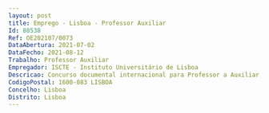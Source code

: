 ```yaml
--- 
layout: post
title: Emprego - Lisboa - Professor Auxiliar
Id: 88538
Ref: OE202107/0073
DataAbertura: 2021-07-02
DataFecho: 2021-08-12
Trabalho: Professor Auxiliar
Empregador: ISCTE - Instituto Universitário de Lisboa
Descricao: Concurso documental internacional para Professor a Auxiliar, na área disciplinar de Marketing, do Departamento de Marketing, Operações e Gestão Geral do Iscte   Instituto Universitário de Lisboa, aberto pelo Edital nº 743 2021 de 01 de julho
CodigoPostal: 1600-083 LISBOA
Concelho: Lisboa
Distrito: Lisboa
--- 
```

